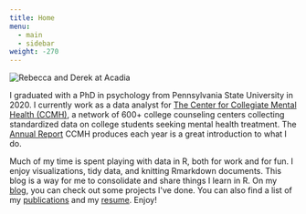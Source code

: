 ```yaml
---
title: Home
menu:
  - main
  - sidebar
weight: -270
---
```


![Rebecca and Derek at Acadia](/./_index_files/acadia.jpg)

I graduated with a PhD in psychology from Pennsylvania State University in 2020. I currently work as a data analyst for [The Center for Collegiate Mental Health (CCMH)](http://ccmh.psu.edu), a network of 600+ college counseling centers collecting standardized data on college students seeking mental health treatment. The [Annual Report](https://sites.psu.edu/ccmh/files/2019/09/2018-Annual-Report-9.27.19-FINAL.pdf) CCMH produces each year is a great introduction to what I do.  

Much of my time is spent playing with data in R, both for work and for fun. I enjoy visualizations, tidy data, and knitting Rmarkdown documents. This blog is a way for me to consolidate and share things I learn in R.  On my [blog](blog/), you can check out some projects I've done. You can also find a list of my [publications](publications/) and my [resume](resume/). Enjoy!

 
